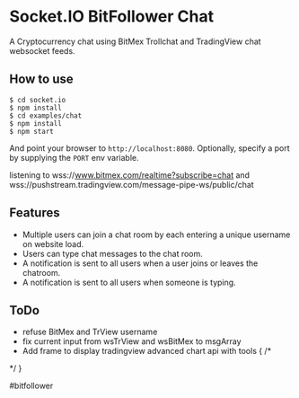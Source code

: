 
# Socket.IO BitFollower Chat

A Cryptocurrency chat using BitMex Trollchat and TradingView chat websocket feeds.

## How to use

```
$ cd socket.io
$ npm install
$ cd examples/chat
$ npm install
$ npm start
```

And point your browser to `http://localhost:8080`. Optionally, specify
a port by supplying the `PORT` env variable.

listening to wss://www.bitmex.com/realtime?subscribe=chat and wss://pushstream.tradingview.com/message-pipe-ws/public/chat

## Features

- Multiple users can join a chat room by each entering a unique username
on website load.
- Users can type chat messages to the chat room.
- A notification is sent to all users when a user joins or leaves
the chatroom.
- A notification is sent to all users when someone is typing.

## ToDo
- refuse BitMex and TrView username
- fix current input from wsTrView and wsBitMex to msgArray
- Add frame to display tradingview advanced chart api with tools {
/*<!-- TradingView Widget BEGIN -->
<div class="tradingview-widget-container">
  <div id="tradingview_f6a72"></div>
  <script type="text/javascript" src="https://s3.tradingview.com/tv.js"></script>
  <script type="text/javascript">
  new TradingView.widget(
  {
  "autosize": true,
  "symbol": "BITMEX:XBTUSD",
  "interval": "D",
  "timezone": "Etc/UTC",
  "theme": "Dark",
  "style": "1",
  "locale": "en",
  "toolbar_bg": "#f1f3f6",
  "enable_publishing": true,
  "withdateranges": true,
  "hide_side_toolbar": false,
  "allow_symbol_change": true,
  "container_id": "tradingview_f6a72"
}
  );
  </script>
</div>
<!-- TradingView Widget END -->
*/
}

#bitfollower
